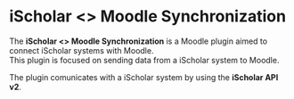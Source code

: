 # iScholar <> Moodle Synchronization

The <strong>iScholar <> Moodle Synchronization</strong> is a Moodle plugin aimed to connect iScholar systems with Moodle.
<br/>This plugin is focused on sending data from a iScholar system to Moodle.

The plugin comunicates with a iScholar system by using the <strong>iScholar API v2</strong>.
